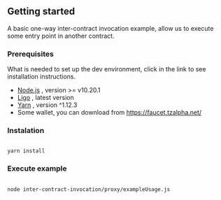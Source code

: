 ## Getting started
A basic one-way inter-contract invocation example, allow us to execute some entry point in another contract.

### Prerequisites
What is needed to set up the dev environment, click in the link to see installation instructions.
- [Node.js](https://nodejs.org/es/download/) , version >= v10.20.1
- [Ligo](https://ligolang.org/docs/intro/installation) , latest version
- [Yarn](https://classic.yarnpkg.com/en/docs/install#debian-stable) , version ^1.12.3
- Some wallet, you can download from https://faucet.tzalpha.net/

### Instalation
<pre><code>
yarn install
</pre></code>

### Execute example
<pre><code>
node inter-contract-invocation/proxy/exampleUsage.js
</pre></code>